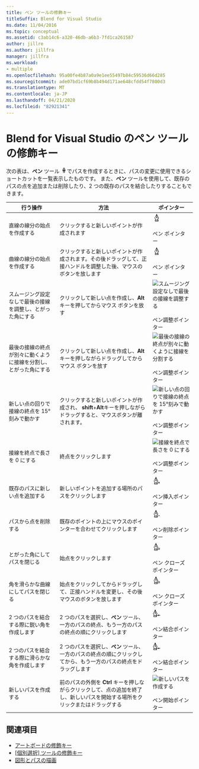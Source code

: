```yaml
---
title: ペン ツールの修飾キー
titleSuffix: Blend for Visual Studio
ms.date: 11/04/2016
ms.topic: conceptual
ms.assetid: c3ab14c6-a320-46db-a6b3-7fd1ca261587
author: jillre
ms.author: jillfra
manager: jillfra
ms.workload:
- multiple
ms.openlocfilehash: 95a00fe4b87a0a9e1ee55497b84c59536d66d285
ms.sourcegitcommit: ade07bd1cf69b8b494d171ae648cfdd54f7800d3
ms.translationtype: MT
ms.contentlocale: ja-JP
ms.lasthandoff: 04/21/2020
ms.locfileid: "82921341"
---
```

# <a name="pen-tool-modifier-keys-in-blend-for-visual-studio"></a>Blend for Visual Studio のペン ツールの修飾キー

次の表は、**ペン** ツール ![ペン ツール](../designers/media/d514358f-185a-412f-a55d-36633b25dc8a.png)でパスを作成するときに、パスの変更に使用できるショートカットを一覧表示したものです。 また、**ペン** ツールを使用して、既存のパスの点を追加または削除したり、2 つの既存のパスを結合したりすることもできます。

|行う操作|方法|ポインター|
| - |-------------|-------------|
|直線の線分の始点を作成する|クリックすると新しいポイントが作成されます|![直線の線分の始点を作成する](../designers/media/0bfb1b71-80ac-4ad4-aed8-40e09f8b7ab8.png)<br /><br /> ペン ポインター|
|曲線の線分の始点を作成する|クリックすると新しいポイントが作成されます。その後ドラッグして、正接ハンドルを調整した後、マウスのボタンを放します|![曲線の線分の始点を作成する](../designers/media/0bfb1b71-80ac-4ad4-aed8-40e09f8b7ab8.png)<br /><br /> ペン ポインター|
|スムージング設定なしで最後の接線を調整し、とがった角にする|クリックして新しい点を作成し、**Alt** キーを押してからマウス ボタンを放す|![スムージング設定なしで最後の接線を調整する](../designers/media/317e5475-b70c-489f-9477-110a98639ade.png)<br /><br /> ペン調整ポインター|
|最後の接線の終点が別々に動くように接線を分割し、とがった角にする|クリックして新しい点を作成し、**Alt** キーを押しながらドラッグしてからマウス ボタンを放す|![最後の接線の終点が別々に動くように接線を分割する](../designers/media/317e5475-b70c-489f-9477-110a98639ade.png)<br /><br /> ペン調整ポインター|
|新しい点の回りで接線の終点を 15°刻みで動かす|クリックすると新しいポイントが作成され、 **shift**+**Alt**キーを押しながらドラッグすると、マウスボタンが離されます。|![新しい点の回りで接線の終点を 15°刻みで動かす](../designers/media/317e5475-b70c-489f-9477-110a98639ade.png)<br /><br /> ペン調整ポインター|
|接線を終点で長さを 0 にする|終点をクリックします|![接線を終点で長さを 0 にする](../designers/media/317e5475-b70c-489f-9477-110a98639ade.png)<br /><br /> ペン調整ポインター|
|既存のパスに新しい点を追加する|新しいポイントを追加する場所のパスをクリックします|![既存のパスに新しい点を追加する](../designers/media/b004ad5a-33a4-46ae-81c0-20be0d819332.png)<br /><br /> ペン挿入ポインター|
|パスから点を削除する|既存のポイントの上にマウスのポインターを合わせてクリックします|![パスからポイントを削除する](../designers/media/08a64b78-f3df-4730-8169-c56b5631b071.png)<br /><br /> ペン削除ポインター|
|とがった角にしてパスを閉じる|始点をクリックします|![とがった角にしてパスを閉じる](../designers/media/a12fd3b4-a553-4762-b01c-c35efa594362.png)<br /><br /> ペン クローズ ポインター|
|角を滑らかな曲線にしてパスを閉じる|始点をクリックしてからドラッグして、正接ハンドルを変更し、その後マウスのボタンを放します|![角を滑らかな曲線にしてパスを閉じる](../designers/media/a12fd3b4-a553-4762-b01c-c35efa594362.png)<br /><br /> ペン クローズ ポインター|
|2 つのパスを結合する際に鋭い角を作成します|2 つのパスを選択し、**ペン** ツール、一方のパスの終点、もう一方のパスの終点の順にクリックします|![2 つのパスを結合する際に鋭い角を作成します](../designers/media/bd12dfa4-112e-4f37-9765-3479e6b69894.png)<br /><br /> ペン結合ポインター|
|2 つのパスを結合する際に滑らかな角を作成します|2 つのパスを選択し、**ペン** ツール、一方のパスの終点の順にクリックしてから、もう一方のパスの終点をドラッグします|![2 つのパスを結合する際に滑らかな角を作成します](../designers/media/bd12dfa4-112e-4f37-9765-3479e6b69894.png)<br /><br /> ペン結合ポインター|
|新しいパスを作成する|前のパスの外側を **Ctrl** キーを押しながらクリックして、点の追加を終了し、新しいパスを開始する場所をクリックまたはドラッグする|![新しいパスを作成する](../designers/media/69758176-5f53-465b-808c-f13fd1a0b3f2.png)<br /><br /> ペン開始ポインター|

## <a name="see-also"></a>関連項目

- [アートボードの修飾キー](artboard-modifier-keys-in-blend.md)
- [[個別選択] ツールの修飾キー](direct-selection-tool-modifier-keys-in-blend.md)
- [図形とパスの描画](draw-shapes-and-paths.md)